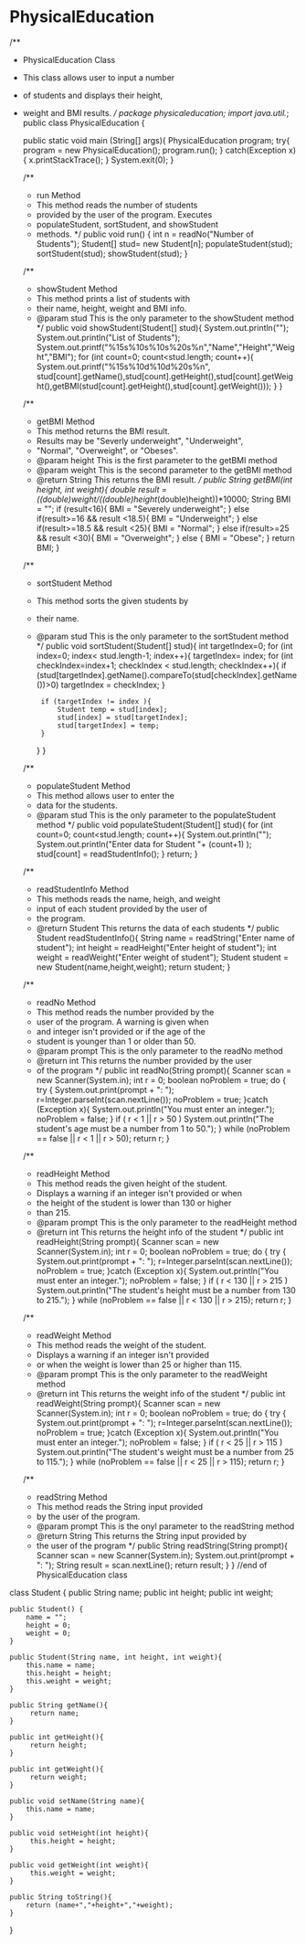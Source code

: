 # PhysicalEducation

/**
 * PhysicalEducation Class
 * This class allows user to input a number
 * of students and displays their height,
 * weight and BMI results.
 */
package physicaleducation;
import java.util.*;
public class PhysicalEducation {

	public static void main (String[] args){
		PhysicalEducation program;
		try{
			program = new PhysicalEducation();
			program.run();
		} catch(Exception x){
			x.printStackTrace();
		}
		System.exit(0);
	}

	/**
	 * run Method
	 * This method reads the number of students
	 * provided by the user of the program. Executes
	 * populateStudent, sortStudent, and showStudent
	 * methods.
	 */
    public void run() {
    	int n = readNo("Number of Students");
    	Student[] stud= new Student[n];
 		populateStudent(stud);
 		sortStudent(stud);
 		showStudent(stud);
    }

    /**
     * showStudent Method
     * This method prints a list of students with
     * their name, height, weight and BMI info.
     * @param stud This is the only parameter to the showStudent method
     */
  	public void showStudent(Student[] stud){
  		System.out.println("");
  		System.out.println("List of Students");
  		System.out.printf("%15s%10s%10s%20s%n","Name","Height","Weight","BMI");
		for (int count=0; count<stud.length; count++){
			System.out.printf("%15s%10d%10d%20s%n", stud[count].getName(),stud[count].getHeight(),stud[count].getWeight(),getBMI(stud[count].getHeight(),stud[count].getWeight()));
		}
 	}

 	/**
 	 * getBMI Method
 	 * This method returns the BMI result.
 	 * Results may be "Severly underweight", "Underweight",
 	 * "Normal", "Overweight", or "Obeses".
 	 * @param height This is the first parameter to the getBMI method
 	 * @param weight This is the second parameter to the getBMI method
 	 * @return String This returns the BMI result.
 	 */
  	public String getBMI(int height, int weight){
  		double result = ((double)weight/((double)height*(double)height))*10000;
  		String BMI = "";
  		if (result<16){
  			BMI = "Severely underweight";
  		}
  		else if(result>=16 && result <18.5){
 			BMI = "Underweight";
  		}
 		else if(result>=18.5 && result <25){
 			BMI = "Normal";
 		}
 		else if(result>=25 && result <30){
 			BMI = "Overweight";
 		}
 		else {
 			BMI = "Obese";
 		}
 		return BMI;
	}

	/**
	 * sortStudent Method
	 * This method sorts the given students by
	 * their name.
	 * @param stud This is the only parameter to the sortStudent method
	 */
 	public void sortStudent(Student[] stud){
 		int targetIndex=0;
 		for (int index=0; index< stud.length-1; index++){
			targetIndex= index;
 			for (int checkIndex=index+1; checkIndex < stud.length; checkIndex++){
 				if (stud[targetIndex].getName().compareTo(stud[checkIndex].getName())>0)
 					targetIndex = checkIndex;
 			}

 			if (targetIndex != index ){
 				Student temp = stud[index];
 				stud[index] = stud[targetIndex];
 				stud[targetIndex] = temp;
 			}
 		}
 	}

 	/**
 	 * populateStudent Method
 	 * This method allows user to enter the
 	 * data for the students.
 	 * @param stud This is the only parameter to the populateStudent method
 	 */
  	public void populateStudent(Student[] stud){
		for (int count=0; count<stud.length; count++){
			System.out.println("");
			System.out.println("Enter data for Student "+ (count+1) );
			stud[count] = readStudentInfo();
		}
		return;
 	}

 	/**
 	 * readStudentInfo Method
 	 * This methods reads the name, heigh, and weight
 	 * input of each student provided by the user of
 	 * the program.
 	 * @return Student This returns the data of each students
 	 */
  	public Student readStudentInfo(){
		String name = readString("Enter name of student");
		int height = readHeight("Enter height of student");
		int weight = readWeight("Enter weight of student");
		Student student = new Student(name,height,weight);
		return student;
 	}

 	/**
 	 * readNo Method
 	 * This method reads the number provided by the
 	 * user of the program. A warning is given when
 	 * and integer isn't provided or if the age of the
 	 * student is younger than 1 or older than 50.
 	 * @param prompt This is the only parameter to the readNo method
 	 * @return int This returns the number provided by the user
 	 * of the program
 	 */
	public int readNo(String prompt){
       Scanner scan = new Scanner(System.in);
       int r = 0;
       boolean noProblem = true;
       do {
         try {
         	System.out.print(prompt + ": ");
			r=Integer.parseInt(scan.nextLine());
			noProblem = true;
         }catch (Exception x){
       	    System.out.println("You must enter an integer.");
       	    noProblem = false;
         }
         if ( r < 1  || r > 50 )
             System.out.println("The student's age must be a number from 1 to 50.");
       } while (noProblem == false || r < 1 || r > 50);
       return r;
    }

    /**
     * readHeight Method
     * This method reads the given height of the student.
     * Displays a warning if an integer isn't provided or when
     * the height of the student is lower than 130 or higher
     * than 215.
     * @param prompt This is the only parameter to the readHeight method
     * @return int This returns the height info of the student
     */
	public int readHeight(String prompt){
       Scanner scan = new Scanner(System.in);
       int r = 0;
       boolean noProblem = true;
       do {
         try {
         	System.out.print(prompt + ": ");
			r=Integer.parseInt(scan.nextLine());
			noProblem = true;
         }catch (Exception x){
       	    System.out.println("You must enter an integer.");
       	    noProblem = false;
         }
         if ( r < 130  || r > 215 )
             System.out.println("The student's height must be a number from 130 to 215.");
       } while (noProblem == false || r < 130 || r > 215);
       return r;
    }

    /**
     * readWeight Method
     * This method reads the weight of the student.
     * Displays a warning if an integer isn't provided
     * or when the weight is lower than 25 or higher than 115.
     * @param prompt This is the only parameter to the readWeight method
     * @return int This returns the weight info of the student
     */
	public int readWeight(String prompt){
       Scanner scan = new Scanner(System.in);
       int r = 0;
       boolean noProblem = true;
       do {
         try {
         	System.out.print(prompt + ": ");
			r=Integer.parseInt(scan.nextLine());
			noProblem = true;
         }catch (Exception x){
       	    System.out.println("You must enter an integer.");
       	    noProblem = false;
         }
         if ( r < 25  || r > 115 )
             System.out.println("The student's weight must be a number from 25 to 115.");
       } while (noProblem == false || r < 25 || r > 115);
       return r;
    }

    /**
     * readString Method
     * This method reads the String input provided
     * by the user of the program.
     * @param prompt This is the onyl parameter to the readString method
     * @return String This returns the String input provided by
     * the user of the program
     */
	public String readString(String prompt){
		Scanner scan = new Scanner(System.in);
		System.out.print(prompt + ": ");
		String result = scan.nextLine();
		return result;
	}
} //end of PhysicalEducation class

class Student {
		public String name;
		public int height;
		public int weight;

    public Student() {
		name = "";
		height = 0;
		weight = 0;
    }

	public Student(String name, int height, int weight){
	    this.name = name;
	    this.height = height;
	    this.weight = weight;
	}

	public String getName(){
	     return name;
	}

	public int getHeight(){
	     return height;
	}

	public int getWeight(){
	     return weight;
	}

	public void setName(String name){
	    this.name = name;
	}

	public void setHeight(int height){
	     this.height = height;
	}

	public void getWeight(int weight){
	     this.weight = weight;
	}

	public String toString(){
	    return (name+","+height+","+weight);
	}
}
